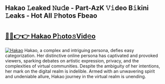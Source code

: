 ## Hakao 𝙻eaked 𝙽u𝚍e - Part-AzK 𝚅𝚒deo B𝚒kini 𝙻eaks - Hot All 𝙿hotos Fbeao

# <h2><a href="http://ld0dqd.urlbe.top/?page=Hakao">🔗🔗👉👉 Hakao P𝚑oto𝚜Vid𝚎o</a></h2>

[![Hakao](https://i.imgur.com/eBuTRDB.gif)](http://ld0dqd.urlbe.top/?page=Hakao)
Hakao, a complex and intriguing persona, defies easy categorization. Her distinctive online persona has captivated and provoked viewers, sparking debates on artistic expression, privacy, and the complexities of virtual communities. Despite the ambiguity of her intentions, her mark on the digital realm is indelible. Armed with an unwavering spirit and undeniable allure, Hakao journey in the virtual realm is unending.
